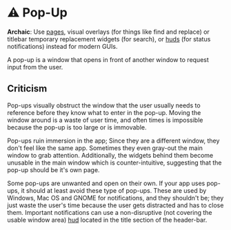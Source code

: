 # ⚠ Pop-Up
**Archaic**: Use [pages](page.md), visual overlays (for things like find and
replace) or titlebar temporary replacement widgets (for search), or
[huds](hud.md) (for status notifications) instead for modern GUIs.

A pop-up is a window that opens in front of another window to request input from
the user.

## Criticism
Pop-ups visually obstruct the window that the user usually needs to reference
before they know what to enter in the pop-up.  Moving the window around is a
waste of user time, and often times is impossible because the pop-up is too
large or is immovable.

Pop-ups ruin immersion in the app; Since they are a different window, they don't
feel like the same app.  Sometimes they even gray-out the main window to grab
attention.  Additionally, the widgets behind them become unusable in the main
window which is counter-intuitive, suggesting that the pop-up should be it's own
page.

Some pop-ups are unwanted and open on their own.  If your app uses pop-ups, it
should at least avoid these type of pop-ups.  These are used by Windows, Mac OS
and GNOME for notifications, and they shouldn't be; they just waste the user's
time because the user gets distracted and has to close them.  Important
notifications can use a non-disruptive (not covering the usable window area)
[hud](hud.md) located in the title section of the header-bar.

